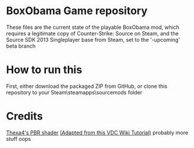 # BoxObama Game repository
These files are the current state of the playable BoxObama mod, which requires a legitimate copy of Counter-Strike: Source on Steam, and the Source SDK 2013 Singleplayer base from Steam, set to the '-upcoming' beta branch
# How to run this
First, either download the packaged ZIP from GitHub, or clone this repository to your Steam\steamapps\sourcemods folder
# Credits
[Thexa4's PBR shader](https://github.com/thexa4/source-pbr) [(Adapted from this VDC Wiki Tutorial)](https://developer.valvesoftware.com/wiki/Adding_PBR_to_your_mod "Adding PBR to your mod")
probably more stuff oops
